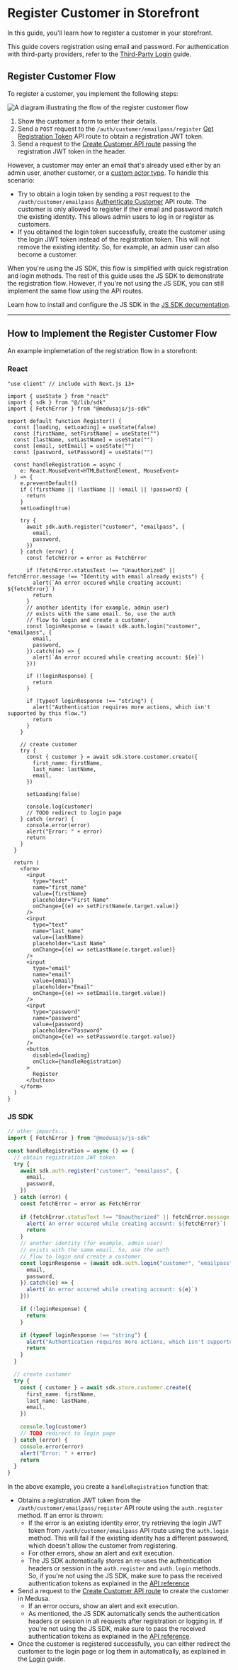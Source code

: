 # Register Customer in Storefront

In this guide, you'll learn how to register a customer in your storefront.

This guide covers registration using email and password. For authentication with third-party providers, refer to the [Third-Party Login](https://docs.medusajs.com/storefront-development/customers/third-party-login) guide.

## Register Customer Flow

To register a customer, you implement the following steps:

![A diagram illustrating the flow of the register customer flow](https://res.cloudinary.com/dza7lstvk/image/upload/v1743086184/Medusa%20Resources/register-flow_yv5uw2.jpg)

1. Show the customer a form to enter their details.
2. Send a `POST` request to the `/auth/customer/emailpass/register` [Get Registration Token](https://docs.medusajs.com/api/store#auth_postactor_typeauth_provider_register) API route to obtain a registration JWT token.
3. Send a request to the [Create Customer API route](https://docs.medusajs.com/api/store#customers_postcustomers) passing the registration JWT token in the header.

However, a customer may enter an email that's already used either by an admin user, another customer, or a [custom actor type](https://docs.medusajs.com/commerce-modules/auth/auth-identity-and-actor-types). To handle this scenario:

- Try to obtain a login token by sending a `POST` request to the `/auth/customer/emailpass` [Authenticate Customer](https://docs.medusajs.com/api/store#auth_postactor_typeauth_provider) API route. The customer is only allowed to register if their email and password match the existing identity. This allows admin users to log in or register as customers.
- If you obtained the login token successfully, create the customer using the login JWT token instead of the registration token. This will not remove the existing identity. So, for example, an admin user can also become a customer.

When you're using the JS SDK, this flow is simplified with quick registration and login methods. The rest of this guide uses the JS SDK to demonstrate the registration flow. However, if you're not using the JS SDK, you can still implement the same flow using the API routes.

Learn how to install and configure the JS SDK in the [JS SDK documentation](https://docs.medusajs.com/js-sdk).

***

## How to Implement the Register Customer Flow

An example implemetation of the registration flow in a storefront:

### React

```tsx highlights={highlights} collapsibleLines="74-112" expandButtonLabel="Show form"
"use client" // include with Next.js 13+

import { useState } from "react"
import { sdk } from "@/lib/sdk"
import { FetchError } from "@medusajs/js-sdk"

export default function Register() {
  const [loading, setLoading] = useState(false)
  const [firstName, setFirstName] = useState("")
  const [lastName, setLastName] = useState("")
  const [email, setEmail] = useState("")
  const [password, setPassword] = useState("")

  const handleRegistration = async (
    e: React.MouseEvent<HTMLButtonElement, MouseEvent>
  ) => {
    e.preventDefault()
    if (!firstName || !lastName || !email || !password) {
      return
    }
    setLoading(true)

    try {
      await sdk.auth.register("customer", "emailpass", {
        email,
        password,
      })
    } catch (error) {
      const fetchError = error as FetchError
      
      if (fetchError.statusText !== "Unauthorized" || fetchError.message !== "Identity with email already exists") {
        alert(`An error occured while creating account: ${fetchError}`)
        return
      }
      // another identity (for example, admin user)
      // exists with the same email. So, use the auth
      // flow to login and create a customer.
      const loginResponse = (await sdk.auth.login("customer", "emailpass", {
        email,
        password,
      }).catch((e) => {
        alert(`An error occured while creating account: ${e}`)
      }))

      if (!loginResponse) {
        return
      }

      if (typeof loginResponse !== "string") {
        alert("Authentication requires more actions, which isn't supported by this flow.")
        return
      }
    }

    // create customer
    try {
      const { customer } = await sdk.store.customer.create({
        first_name: firstName,
        last_name: lastName,
        email,
      })
  
      setLoading(false)

      console.log(customer)
      // TODO redirect to login page
    } catch (error) {
      console.error(error)
      alert("Error: " + error)
      return
    }
  }

  return (
    <form>
      <input 
        type="text" 
        name="first_name"
        value={firstName}
        placeholder="First Name"
        onChange={(e) => setFirstName(e.target.value)}
      />
      <input 
        type="text" 
        name="last_name"
        value={lastName}
        placeholder="Last Name"
        onChange={(e) => setLastName(e.target.value)}
      />
      <input 
        type="email" 
        name="email"
        value={email}
        placeholder="Email"
        onChange={(e) => setEmail(e.target.value)}
      />
      <input 
        type="password" 
        name="password"
        value={password}
        placeholder="Password"
        onChange={(e) => setPassword(e.target.value)}
      />
      <button
        disabled={loading}
        onClick={handleRegistration}
      >
        Register
      </button>
    </form>
  )
}
```

### JS SDK

```ts highlights={fetchHighlights}
// other imports...
import { FetchError } from "@medusajs/js-sdk"

const handleRegistration = async () => {
  // obtain registration JWT token
  try {
    await sdk.auth.register("customer", "emailpass", {
      email,
      password,
    })
  } catch (error) {
    const fetchError = error as FetchError
    
    if (fetchError.statusText !== "Unauthorized" || fetchError.message !== "Identity with email already exists") {
      alert(`An error occured while creating account: ${fetchError}`)
      return
    }
    // another identity (for example, admin user)
    // exists with the same email. So, use the auth
    // flow to login and create a customer.
    const loginResponse = (await sdk.auth.login("customer", "emailpass", {
      email,
      password,
    }).catch((e) => {
      alert(`An error occured while creating account: ${e}`)
    }))

    if (!loginResponse) {
      return
    }

    if (typeof loginResponse !== "string") {
      alert("Authentication requires more actions, which isn't supported by this flow.")
      return
    }
  }

  // create customer
  try {
    const { customer } = await sdk.store.customer.create({
      first_name: firstName,
      last_name: lastName,
      email,
    })

    console.log(customer)
    // TODO redirect to login page
  } catch (error) {
    console.error(error)
    alert("Error: " + error)
    return
  }
}
```

In the above example, you create a `handleRegistration` function that:

- Obtains a registration JWT token from the `/auth/customer/emailpass/register` API route using the `auth.register` method. If an error is thrown:
  - If the error is an existing identity error, try retrieving the login JWT token from `/auth/customer/emailpass` API route using the `auth.login` method. This will fail if the existing identity has a different password, which doesn't allow the customer from registering.
  - For other errors, show an alert and exit execution.
  - The JS SDK automatically stores an re-uses the authentication headers or session in the `auth.register` and `auth.login` methods. So, if you're not using the JS SDK, make sure to pass the received authentication tokens as explained in the [API reference](https://docs.medusajs.com/api/store#1-bearer-authorization-with-jwt-tokens)
- Send a request to the [Create Customer API route](https://docs.medusajs.com/api/store#customers_postcustomers) to create the customer in Medusa.
  - If an error occurs, show an alert and exit execution.
  - As mentioned, the JS SDK automatically sends the authentication headers or session in all requests after registration or logging in. If you're not using the JS SDK, make sure to pass the received authentication tokens as explained in the [API reference](https://docs.medusajs.com/api/store#1-bearer-authorization-with-jwt-tokens).
- Once the customer is registered successfully, you can either redirect the customer to the login page or log them in automatically, as explained in the [Login](https://docs.medusajs.com/storefront-development/customers/login) guide.
